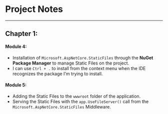 # Project Notes
---------------------

## Chapter 1:
#### Module 4:
* Installation of `Microsoft.AspNetCore.StaticFiles` through the **NuGet Package Manager** to manage Static Files on the project.
* I can use `Ctrl + .` to install from the context menu when the IDE recognizes the package I'm trying to install.

#### Module 5:
* Adding the Static Files to the `wwwroot` folder of the application.
* Serving the Static Files with the `app.UseFileServer()` call from the `Microsoft.AspNetCore.StaticFiles` Middleware.
